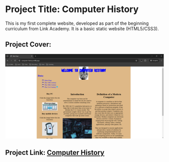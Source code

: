 # Project Title: Computer History

This is my first complete website, developed as part of the beginning curriculum from Link Academy.
It is a basic static website (HTML5/CSS3).

## Project Cover:

![Project Cover](images/computer_history.png)

## Project Link: [Computer History](https://computer-history.netlify.app/)
